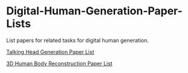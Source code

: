 # Digital-Human-Generation-Paper-Lists
List papers for related tasks for digital human generation.

[Talking Head Generation Paper List](https://github.com/veryverypro/Digital-Human-Generation-Paper-Lists/blob/main/Talking-Head-Generation-Paper-List.md)

[3D Human Body Reconstruction Paper List](https://github.com/veryverypro/Digital-Human-Generation-Paper-Lists/blob/main/3D-Human-Body-Reconstruction-Paper-List.md)
